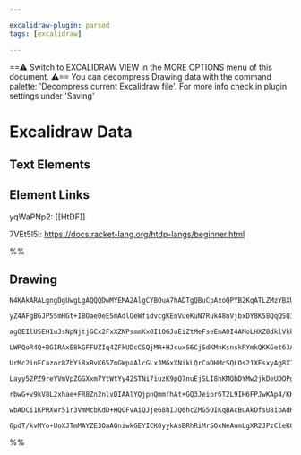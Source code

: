 ```yaml
---

excalidraw-plugin: parsed
tags: [excalidraw]

---
```

==⚠  Switch to EXCALIDRAW VIEW in the MORE OPTIONS menu of this document. ⚠== You can decompress Drawing data with the command palette: 'Decompress current Excalidraw file'. For more info check in plugin settings under 'Saving'


# Excalidraw Data

## Text Elements
## Element Links
yqWaPNp2: [[HtDF]]

7VEt5l5I: https://docs.racket-lang.org/htdp-langs/beginner.html

%%
## Drawing
```compressed-json
N4KAkARALgngDgUwgLgAQQQDwMYEMA2AlgCYBOuA7hADTgQBuCpAzoQPYB2KqATLZMzYBXUtiRoIACyhQ4zZAHoFAc0JRJQgEYA6bGwC2CgF7N6hbEcK4OCtptbErHALRY8RMpWdx8Q1TdIEfARcZgRmBShcZQUebQAObQBmGjoghH0EDihmbgBtcDBQMBKIEm4IGABHAHVcAAUAOTgeVJLIWEQKjM0EYmJcTWC20sxuZx4ANgAGAFZtOemk+Nmk

yZ4AFgBGJP5SmHGt+IBOae0eE5mAdlOeWfidvcgKEnVueKuN7Ruk48nVjbxDY8K58QqQSQIQjKaTcLb/L5XOZbDYbWaTI7bJ4QazKYZoabY5hQUhsADWCAAwmx8GxSBUAMRbBDM5kjSCaXDYMnKUlCDjEam0+kSEnWZhwXCBbLsiAAM0I+HwAGVYPj0JIuRpArLiaSKTVXpI4USSeSEKqYOqIIIPLK+TCOOFcmgtti2JLsGoDq7poTwRA+QKncwX

agOEIlUSEH1uJsNpNjtjGCx2FxXZNPsmmKxOI1OGJuEiZtMeFseEmA0I4AMoLHXZ8dklVkkeNMjtjCMwACLpOvEbhyghhbG84RwACSxDDeQAutjNMIBQBRYKZbIz+cBogcMkVPJ5AASUG7ADFZ7PZbTufXUEP8COA8x3OJUAV2mA3eDP+Ct+0INgQjEgY3a4FE3DFP++jEPUpJyBB36QEBCAAPL2CQTi9kOkY5IOw4IE8pSctyY78sQACyYHYJIl

LWPQoR4Q+BGIRAxE8kGFFUZIq4ZFkUDcCSQjMR+HJcuxS6CjSdKMnKsnskRYmkQKKGet63AzIRHJ0sQTCUVA1E8eu/FoIJwkfqx2lMEK0kSAyslyvJWmkDppAqVyakEpp8qKlkuCZAAal2hBDK+95hN+AC+4IRZ2ApYBUuDTLKcrkJkU7cBGSqFDFhSQZA5QSFc/nLlAsz4LME6yp0r4YPovT9IMwzYmMaDOFssxHN8syArMVzdZM8Q8Js2I+qgb

UrMc2inECazor8ZbYi8xBvK65ZnGWpaAlcGLxJMGxXNikLQrCaDHMcSQLOs21XFsxyAg8X7/ri6r+v+ermtZIroGKHASlKfGymxSmScKFQ/X90r8diCpKpa1q2uUpr6gghrLcaaBgm9ZoUnDNUIwO2IOpIIZho9pQeu5sBwn6o58pO075H+pQpX5CDpWgmX4LFOkteguAAIL2hJJMIeZ1XcEk0XRreWw3bMmxXB82appwRaZsruYcPmHCFq6wLHL

Layy52PZ9reYVmVpZGGXxm7YtWtYy42STNi7iuzK9pQ7nuEjSLI8hKMQbDYMw2jkDeUDOPguLaHSMTSMQcBR7iES9P4TqkNo0j6PgV7BxSA5oBbRIvvk35kyUWy/tl4B/jicBwKqYGvpB0CQpkFQDKQe57AwhAIBQABCikcZ9Mn2XJveAaQkMTnW+iqsjY+2ayLJIFPIiz/Pw8kaPUlfdA5C/ZKkMjABm98XPGSnoqKpqnjNKI4U58z5f8+L+aqM

rbwG+v9kV8L2xhae+FR8Zn2nlvDIAAlYQjpnQmmfhAt+GQ3Jeipr6T2L9IH6FPJwKAp4/KKlGrMX+2DcHZGVIQIwr42ykOQfoAAKlgKA/MiDKHTOgYIcooaIIvv/d+URSAsJnmwCgkJcCF3DJGLmvC/5QAAcuAU/MRFiJCJInEKjwF8PkfPZRpIKAMPgDVDiZ9nykiVAADTjPEeI60bE2IrEkaYGIyY2mwOY/AABNOMpxJjaH2n8faQ1jjdQOs/I

wbADCi1KPRXwr51r3VmMcbKdD+HQOFvAiQJje68hIJQ6hcZMG5OIKqBAcBuAkOfsU8ibAdKKMaubfCOTSAkGXqgPKEBB40nUaQZQnIAAUZYDq8GNiM4ZZxZgAEpZRQIQMoSMUoKi9IGTwJx1BeBrI2YSVAEzpkpNkZDD+FIVJQDTGGTmvcWaZFmXFFpHBlDRMgL5EKkjTLYmwEQcpJlSBCWxBwVmAkfmWwgMIKAO5XymX2eTTQAArBA2AcjKn+XA

GpdT/kvMYo+UoXJTmMAYZE3OaAOniwkGEYICK0yykAsBRhRiMrSOxNeAumLgXR2JPzCleKCX0qyiUKKYAcqQBhuECCUUIpAA
```
%%